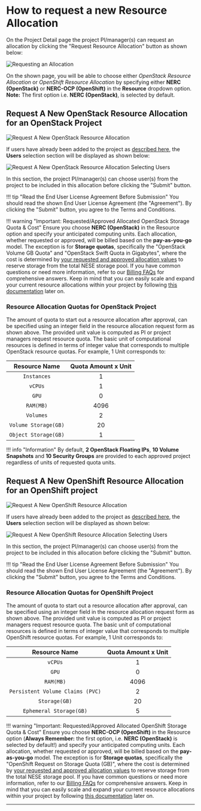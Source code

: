 # How to request a new Resource Allocation

On the Project Detail page the project PI/manager(s) can request an allocation
by clicking the "Request Resource Allocation" button as shown below:

![Requesting an Allocation](images/new_resource_allocation.png)

On the shown page, you will be able to choose either *OpenStack Resource Allocation*
or *OpenShift Resource Allocation* by specifying either **NERC (OpenStack)** or
**NERC-OCP (OpenShift)** in the **Resource** dropdown option. **Note:** The
first option i.e. **NERC (OpenStack)**, is selected by default.

## Request A New OpenStack Resource Allocation for an OpenStack Project

![Request A New OpenStack Resource Allocation](images/coldfront-request-new-openstack-allocation.png)

If users have already been added to the project as
[described here](manage-users-to-a-project.md), the **Users** selection section
will be displayed as shown below:

![Request A New OpenStack Resource Allocation Selecting Users](images/coldfront-request-new-openstack-allocation-with-users.png)

In this section, the project PI/manager(s) can choose user(s) from the project
to be included in this allocation before clicking the "Submit" button.

!!! tip "Read the End User License Agreement Before Submission"
    You should read the shown End User License Agreement (the "Agreement").
    By clicking the "Submit" button, you agree to the Terms and Conditions.

!!! warning "Important: Requested/Approved Allocated OpenStack Storage Quota & Cost"
    Ensure you choose **NERC (OpenStack)** in the Resource option and specify your
    anticipated computing units. Each allocation, whether requested or approved,
    will be billed based on the **pay-as-you-go** model. The exception is for
    **Storage quotas**, specifically the "OpenStack Volume GB Quota" and
    "OpenStack Swift Quota in Gigabytes", where the cost is determined by
    [your requested and approved allocation values](allocation-details.md#pi-and-manager-allocation-view-of-openstack-resource-allocation)
    to reserve storage from the total NESE storage pool. If you have common questions
    or need more information, refer to our
    [Billing FAQs](../../get-started/cost-billing/billing-faqs.md) for comprehensive
    answers. Keep in mind that you can easily scale and expand your current resource
    allocations within your project by following [this documentation](allocation-change-request.md#request-change-resource-allocation-attributes-for-openstack-project)
    later on.

### Resource Allocation Quotas for OpenStack Project

The amount of quota to start out a resource allocation after approval, can be
specified using an integer field in the resource allocation request form as shown
above. The provided unit value is computed as PI or project managers request
resource quota. The basic unit of computational resources is defined in terms of
integer value that corresponds to multiple OpenStack resource quotas. For example,
1 Unit corresponds to:

| Resource Name         | Quota Amount x Unit                   |
| :-------------------: | :-----------------------------------: |
| `Instances`           | 1                                     |
| `vCPUs`               | 1                                     |
| `GPU`                 | 0                                     |
| `RAM(MB)`             | 4096                                  |
| `Volumes`             | 2                                     |
| `Volume Storage(GB)`  | 20                                    |
| `Object Storage(GB)`  | 1                                     |

!!! info "Information"
    By default, **2 OpenStack Floating IPs**, **10 Volume Snapshots** and **10 Security
    Groups** are provided to each approved project regardless of units of requested
    quota units.

## Request A New OpenShift Resource Allocation for an OpenShift project

![Request A New OpenShift Resource Allocation](images/coldfront-request-new-openshift-allocation.png)

If users have already been added to the project as
[described here](manage-users-to-a-project.md), the **Users** selection section
will be displayed as shown below:

![Request A New OpenShift Resource Allocation Selecting Users](images/coldfront-request-new-openshift-allocation-with-users.png)

In this section, the project PI/manager(s) can choose user(s) from the project
to be included in this allocation before clicking the "Submit" button.

!!! tip "Read the End User License Agreement Before Submission"
    You should read the shown End User License Agreement (the "Agreement").
    By clicking the "Submit" button, you agree to the Terms and Conditions.

### Resource Allocation Quotas for OpenShift Project

The amount of quota to start out a resource allocation after approval, can be
specified using an integer field in the resource allocation request form as shown
above. The provided unit value is computed as PI or project managers request
resource quota. The basic unit of computational resources is defined in terms of
integer value that corresponds to multiple OpenShift resource quotas. For example,
1 Unit corresponds to:

| Resource Name         | Quota Amount x Unit                   |
| :-------------------: | :-----------------------------------: |
| `vCPUs`               | 1                                     |
| `GPU`                 | 0                                     |
| `RAM(MB)`                 | 4096                                  |
| `Persistent Volume Claims (PVC)`             | 2                                     |
| `Storage(GB)`  | 20                                  |
| `Ephemeral Storage(GB)`  | 5                                     |

!!! warning "Important: Requested/Approved Allocated OpenShift Storage Quota & Cost"
    Ensure you choose **NERC-OCP (OpenShift)** in the Resource option (**Always Remember:**
    the first option, i.e. **NERC (OpenStack)** is selected by default!) and specify
    your anticipated computing units. Each allocation, whether requested or approved,
    will be billed based on the **pay-as-you-go** model. The exception is for
    **Storage quotas**, specifically the "OpenShift Request on Storage Quota (GB)",
    where the cost is determined by [your requested and approved allocation values](allocation-details.md#pi-and-manager-allocation-view-of-openshift-resource-allocation)
    to reserve storage from the total NESE storage pool. If you have common
    questions or need more information, refer to our
    [Billing FAQs](../../get-started/cost-billing/billing-faqs.md) for comprehensive
    answers. Keep in mind that you can easily scale and expand your current resource
    allocations within your project by following [this documentation](allocation-change-request.md#request-change-resource-allocation-attributes-for-openshift-project)
    later on.

---
